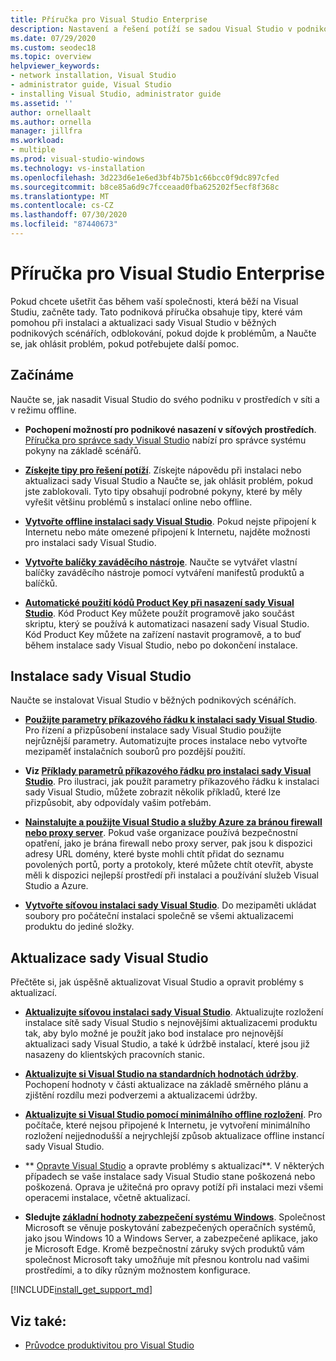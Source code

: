```yaml
---
title: Příručka pro Visual Studio Enterprise
description: Nastavení a řešení potíží se sadou Visual Studio v podnikovém prostředí.
ms.date: 07/29/2020
ms.custom: seodec18
ms.topic: overview
helpviewer_keywords:
- network installation, Visual Studio
- administrator guide, Visual Studio
- installing Visual Studio, administrator guide
ms.assetid: ''
author: ornellaalt
ms.author: ornella
manager: jillfra
ms.workload:
- multiple
ms.prod: visual-studio-windows
ms.technology: vs-installation
ms.openlocfilehash: 3d223d6e1e6ed3bf4b75b1c66bcc0f9dc897cfed
ms.sourcegitcommit: b8ce85a6d9c7fcceaad0fba625202f5ecf8f368c
ms.translationtype: MT
ms.contentlocale: cs-CZ
ms.lasthandoff: 07/30/2020
ms.locfileid: "87440673"
---
```

# <a name="visual-studio-enterprise-guide"></a>Příručka pro Visual Studio Enterprise
Pokud chcete ušetřit čas během vaší společnosti, která běží na Visual Studiu, začněte tady. Tato podniková příručka obsahuje tipy, které vám pomohou při instalaci a aktualizaci sady Visual Studio v běžných podnikových scénářích, odblokování, pokud dojde k problémům, a Naučte se, jak ohlásit problém, pokud potřebujete další pomoc. 

## <a name="get-started"></a>Začínáme 
Naučte se, jak nasadit Visual Studio do svého podniku v prostředích v síti a v režimu offline. 

- **Pochopení možností pro podnikové nasazení v síťových prostředích**. [Příručka pro správce sady Visual Studio](visual-studio-administrator-guide.md) nabízí pro správce systému pokyny na základě scénářů. 

- **[Získejte tipy pro řešení potíží](troubleshooting-installation-issues.md)**. Získejte nápovědu při instalaci nebo aktualizaci sady Visual Studio a Naučte se, jak ohlásit problém, pokud jste zablokovali. Tyto tipy obsahují podrobné pokyny, které by měly vyřešit většinu problémů s instalací online nebo offline. 

- **[Vytvořte offline instalaci sady Visual Studio](create-an-offline-installation-of-visual-studio.md)**. Pokud nejste připojení k Internetu nebo máte omezené připojení k Internetu, najděte možnosti pro instalaci sady Visual Studio. 

- **[Vytvořte balíčky zaváděcího nástroje](../deployment/creating-bootstrapper-packages.md)**. Naučte se vytvářet vlastní balíčky zaváděcího nástroje pomocí vytváření manifestů produktů a balíčků. 

- **[Automatické použití kódů Product Key při nasazení sady Visual Studio](automatically-apply-product-keys-when-deploying-visual-studio.md)**. Kód Product Key můžete použít programově jako součást skriptu, který se používá k automatizaci nasazení sady Visual Studio. Kód Product Key můžete na zařízení nastavit programově, a to buď během instalace sady Visual Studio, nebo po dokončení instalace. 

## <a name="install-visual-studio"></a>Instalace sady Visual Studio 

Naučte se instalovat Visual Studio v běžných podnikových scénářích. 

- **[Použijte parametry příkazového řádku k instalaci sady Visual Studio](use-command-line-parameters-to-install-visual-studio.md)**. Pro řízení a přizpůsobení instalace sady Visual Studio použijte nejrůznější parametry. Automatizujte proces instalace nebo vytvořte mezipaměť instalačních souborů pro pozdější použití. 

- **Viz [Příklady parametrů příkazového řádku pro instalaci sady Visual Studio](command-line-parameter-examples.md)**. Pro ilustraci, jak použít parametry příkazového řádku k instalaci sady Visual Studio, můžete zobrazit několik příkladů, které lze přizpůsobit, aby odpovídaly vašim potřebám. 

- **[Nainstalujte a použijte Visual Studio a služby Azure za bránou firewall nebo proxy server](install-and-use-visual-studio-behind-a-firewall-or-proxy-server.md)**. Pokud vaše organizace používá bezpečnostní opatření, jako je brána firewall nebo proxy server, pak jsou k dispozici adresy URL domény, které byste mohli chtít přidat do seznamu povolených portů, porty a protokoly, které můžete chtít otevřít, abyste měli k dispozici nejlepší prostředí při instalaci a používání služeb Visual Studio a Azure. 

- **[Vytvořte síťovou instalaci sady Visual Studio](create-a-network-installation-of-visual-studio.md)**. Do mezipaměti ukládat soubory pro počáteční instalaci společně se všemi aktualizacemi produktu do jediné složky.  

## <a name="update-visual-studio"></a>Aktualizace sady Visual Studio 

Přečtěte si, jak úspěšně aktualizovat Visual Studio a opravit problémy s aktualizací. 

- **[Aktualizujte síťovou instalaci sady Visual Studio](update-a-network-installation-of-visual-studio.md)**. Aktualizujte rozložení instalace sítě sady Visual Studio s nejnovějšími aktualizacemi produktu tak, aby bylo možné je použít jako bod instalace pro nejnovější aktualizaci sady Visual Studio, a také k údržbě instalací, které jsou již nasazeny do klientských pracovních stanic.

- **[Aktualizujte si Visual Studio na standardních hodnotách údržby](update-servicing-baseline.md)**. Pochopení hodnoty v části aktualizace na základě směrného plánu a zjištění rozdílu mezi podverzemi a aktualizacemi údržby. 

- **[Aktualizujte si Visual Studio pomocí minimálního offline rozložení](update-minimal-layout.md)**. Pro počítače, které nejsou připojené k Internetu, je vytvoření minimálního rozložení nejjednodušší a nejrychlejší způsob aktualizace offline instancí sady Visual Studio.

- ** [Opravte Visual Studio](repair-visual-studio.md) a opravte problémy s aktualizací**. V některých případech se vaše instalace sady Visual Studio stane poškozená nebo poškozená. Oprava je užitečná pro opravy potíží při instalaci mezi všemi operacemi instalace, včetně aktualizací. 

- **Sledujte [základní hodnoty zabezpečení systému Windows](https://docs.microsoft.com/windows/security/threat-protection/windows-security-baselines)**. Společnost Microsoft se věnuje poskytování zabezpečených operačních systémů, jako jsou Windows 10 a Windows Server, a zabezpečené aplikace, jako je Microsoft Edge. Kromě bezpečnostní záruky svých produktů vám společnost Microsoft taky umožňuje mít přesnou kontrolu nad vašimi prostředími, a to díky různým možnostem konfigurace. 

[!INCLUDE[install_get_support_md](includes/install_get_support_md.md)]

## <a name="see-also"></a>Viz také: 

- [Průvodce produktivitou pro Visual Studio](../ide/productivity-features.md)



